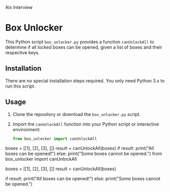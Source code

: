 Alx Interview

# Box Unlocker

This Python script `box_unlocker.py` provides a function `canUnlockAll` to determine if all locked boxes can be opened, given a list of boxes and their respective keys.

## Installation

There are no special installation steps required. You only need Python 3.x to run this script.

## Usage

1. Clone the repository or download the `box_unlocker.py` script.

2. Import the `canUnlockAll` function into your Python script or interactive environment:

   ```python
   from box_unlocker import canUnlockAll

boxes = [[1], [2], [3], []]
result = canUnlockAll(boxes)
if result:
    print("All boxes can be opened!")
else:
    print("Some boxes cannot be opened.")
    from box_unlocker import canUnlockAll

boxes = [[1], [2], [3], []]
result = canUnlockAll(boxes)

if result:
    print("All boxes can be opened!")
else:
    print("Some boxes cannot be opened.")




